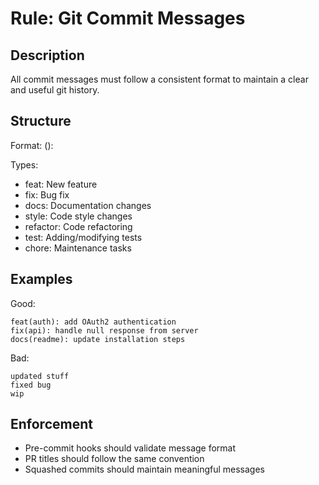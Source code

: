 # Rule: Git Commit Messages

## Description

All commit messages must follow a consistent format to maintain a clear and useful git history.

## Structure

Format: <type>(<scope>): <subject>

Types:

- feat: New feature
- fix: Bug fix
- docs: Documentation changes
- style: Code style changes
- refactor: Code refactoring
- test: Adding/modifying tests
- chore: Maintenance tasks

## Examples

Good:

```text
feat(auth): add OAuth2 authentication
fix(api): handle null response from server
docs(readme): update installation steps
```

Bad:

```text
updated stuff
fixed bug
wip
```

## Enforcement

- Pre-commit hooks should validate message format
- PR titles should follow the same convention
- Squashed commits should maintain meaningful messages
